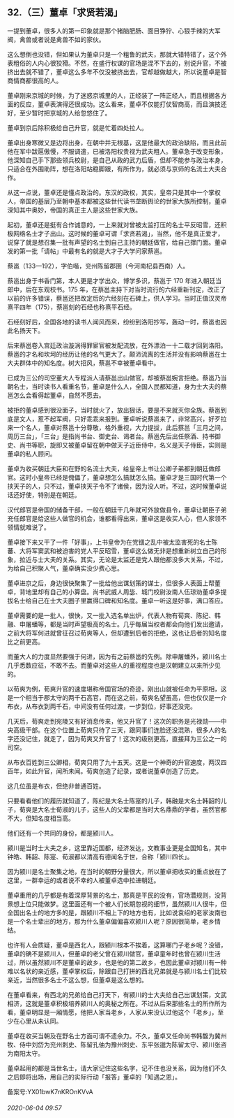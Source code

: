 ## 32.（三）董卓「求贤若渴」
一提到董卓，很多人的第一印象就是那个猪脑肥肠、面目狰狞、心狠手辣的大军阀，禽兽或者说是禽兽不如的家伙。



这么想倒也没错，但如果认为董卓只是一个粗鲁的武夫，那就大错特错了，这个外表粗俗的人内心很狡猾。不然，在盛行权谋的官场是混不下去的，别说升官，不被挤出去就不错了，董卓这么多年不仅没被挤出去，官却越做越大，所以说董卓是智商情商都很高的人。



董卓刚来京城的时候，为了迷惑京城里的人，正经装了一阵正经人，而且根据各方面的反应，董卓表演得还很成功。这么看来，董卓不仅能打仗智商高，而且演技还好，至少暂时把京城的人给忽悠住了。



董卓到京后除积极给自己升官，就是忙着四处拉人。



董卓出身寒微又是边将出身，在朝中并无根基，这是他最大的政治缺陷，而且此前他在军中跋扈傲慢，不服调遣，已被洛阳权贵视为武夫粗人。董卓急于改变形象，他深知自己手下那些领兵校尉，是自己从政的武力后盾，但却不能参与政治本身，只适合在外围助阵，想在洛阳站稳脚跟，有所作为，就必须与京师的名流士大夫合作。



从这一点说，董卓还是懂点政治的。东汉的政权，其实，皇帝只是其中一个掌权人，帝国的基层乃至朝中基本都被这些世代读书垄断舆论的世家大族所控制，董卓深知其中奥妙，帝国的真正主人是这些世家大族。



起初，董卓还是挺有合作诚意的，一上来就对曾被太监打压的名士平反昭雪，还积极网络名士才子出山。这时候的董卓可谓「求贤若渴」，当然，他不是真正爱才，说穿了就是想召集一批有声望的名士到自己主持的朝廷做官，给自己撑门面。董卓发的第一批「请帖」中最有名的就是大才子大学问家蔡邕。



蔡邕（133—192），字伯喈，兖州陈留郡圉（今河南杞县西南）人。



蔡邕出身于书香门第，本人更是才学出众，博学多识，蔡邕于 170 年进入朝廷当郎中，后在东观校书。175 年，在蔡邕主持下对当时流行的六经重新刊定，改正了以前的许多错误，蔡邕还把改定后的六经刻在石碑上，供人学习。当时正值汉灵帝熹平四年（175），蔡邕刻的石经也称熹平石经。



石经刻好后，全国各地的读书人闻风而来，纷纷到洛阳抄写，轰动一时，蔡邕也因此名扬天下。



后来蔡邕卷入宫廷政治漩涡得罪宦官被发配流放，在外漂泊一十二载才回到洛阳。蔡邕的才名和坎坷的经历让他的名气更大了。颠沛流离的生活并没有影响蔡邕在士大夫群体中的知名度。树大招风，蔡邕不幸被董卓看中。



已成为三公的司空董大人专程派人请蔡邕出山做官，却被蔡邕婉言拒绝。蔡邕乃当朝名士，当时读书人看重名节，董卓是什么人，全国人民都知道，身为士大夫的蔡邕怎么会看得起董卓，自然不愿去。



被拒的董卓感到很没面子，当时就火了，放出狠话，要是不来就灭你全族。蔡邕到底是文人，惹不起军阀，只好乖乖来报到。董卓听说蔡邕来了，非常高兴，好歹拉来一个名人，董卓对蔡邕十分尊敬，格外重视，大力提拔，此后蔡邕「三月之间，周历三台」，「三台」是指尚书台、御史台、谒者台。蔡邕先后出任祭酒、持书御史、尚书等职，旋即又被董卓留在朝中做天子近臣侍中，名义是天子侍臣，实则是董卓的私人顾问。



董卓为收买朝廷大臣和在野的名流士大夫，给皇帝上书让公卿子弟都到朝廷做郎官。这时小皇帝已经是傀儡了，董卓想怎么搞就怎么搞。董卓才是三国时代第一个挟天子的人，只不过，董卓挟天子令不了诸侯，因为没人听。不过，这时候董卓说话还好使，特别是在朝廷。



汉代郎官是帝国的储备干部，一般在朝廷干几年就可外放做县令，董卓让朝臣子弟充任郎官是给这些人做官的机会，谁都看得出来，董卓这是收买人心，但人家领不领情就难说了。



董卓接下来又干了一件「好事」，上书皇帝为在党锢之乱中被太监害死的名士陈蕃、大将军窦武和被迫害的党人平反昭雪，董卓这么做无非是想重新树立自己的形象，拉近与士大夫的关系。其实，无论是太监还是党人跟他都没多大关系，不过，为给自己积聚人气，董卓确实没少费心思。



董卓进京之后，身边很快聚集了一批给他出谋划策的谋士，但很多人表面上帮董卓，背地里却有自己的小算盘。尚书武威人周毖、城门校尉汝南人伍琼劝董卓多提拔名士给自己在士大夫圈子里赢得口碑和知名度。董卓一听这是好事，满口答应。



董卓需要的是一批人，很快，又一批入选名单出炉，代表人物有荀爽、陈纪、韩融、申屠蟠等，都是当时声望极高的名士。几乎每届当权者都会向他们发出邀请，之前大将军何进就曾征召过荀爽等人，但却遭到后者的拒绝，这也让后者的知名度比之前更高。



而董大人的力度显然要强于何进，因为有之前蔡邕的先例。除申屠蟠外，颍川名士几乎悉数应征，不敢不去。而董卓对这些人的重视程度也是汉朝建立以来所少见的。



以荀爽为例，荀爽升官的速度堪称帝国官场的奇迹，刚出山就被任命为平原相，这是一个相当于郡太守的两千石高官，而在这之前，荀爽名望虽高，但也仅仅是一介布衣，从布衣到两千石，中间没有任何过渡，一步到位，好事还没完。



几天后，荀爽走到宛陵又有好消息传来，他又升官了！这次的职务是光禄勋——中央高级干部。在这个位置上荀爽只待了三天，跟同事们连脸还没混熟，很多人的名字还没记住，就走了，因为荀爽又升官了！这次的级别更高，直接拜为三公之一的司空。



从布衣百姓到三公卿相，荀爽只用了九十五天。这是一个神奇的升官速度，两汉四百年，如此升官，闻所未闻。荀爽创造了纪录，或者说董卓创造了历史。



这几位虽是布衣，但绝非普通百姓。



只要看看他们的履历就知道了，陈纪是大名士陈寔的儿子，韩融是大名士韩韶的儿子，荀爽是大名士荀淑的儿子，这些人的父辈都是当时大名鼎鼎的学者，虽然官都不大，但知名度相当高。



他们还有一个共同的身份，都是颍川人。



颍川是当时士大夫之乡，这里靠近国都，经济发达，文教事业更是全国知名，其中钟皓、韩韶、陈寔、荀淑都以清高有德闻名于世，合称「颍川四长」。



因为颍川是名士聚集之地，在当时的朝野分量很大，所以董卓把收买的重点放在了这里，一群幸运的或者说不幸的人被董卓选中拉进朝廷。



董卓重用的几乎都是有着深厚背景的名士，那真是平民的没有，官场潜规则，没背景想上位只能做梦。这里面还有一个被人们长期忽视的细节，虽然颍川人很牛，但全国出名士的地方多的是，跟颍川不相上下的地方也有，比如说袁绍的老家汝南也是一个名士辈出的地方，那为什么董卓偏偏喜欢颍川人呢？原因很简单，老乡情结。



也许有人会质疑，董卓是西北人，跟颍川根本不挨着，这算哪门子老乡呢？没错，董卓的确不是颍川人，但董卓的老父曾在颍川做官，董卓童年时也曾在颍川生活过，所以虽然颍川不是董卓的故乡，也是他的第二故乡，也因此董卓对颍川有一种难以名状的亲近感，董卓掌权后，除跟自己打拼的西北兄弟就是与颍川名士们比较亲近，当然很多名士不这么想，但董卓是这么想的。



在董卓看来，有西北的兄弟给自己打天下，有颍川的士大夫给自己出谋划策，文武相济，这就是董卓积极培养颍川人的奥秘之所在。不过从后来那些名士的所作所为看，董卓明显是一厢情愿，他把人家当老乡，人家从来没认过他这个「老乡」，至少在心里从未认同。



董卓在收买当朝及在野名士方面可谓不遗余力。不久，董卓又任命尚书韩馥为冀州牧、侍中刘岱为兖州刺史、陈留孔伷为豫州刺史、东平张邈为陈留太守、颍川张咨为南阳太守。



董卓起用的都是当世名士，请大家记住这些名字，记不住也没关系，因为他们不久之后即将出场，用自己的实际行动「报答」董卓的「知遇之恩」。



备案号:YX01bwK7nKROnKVvA


###### 2020-06-04 09:57
